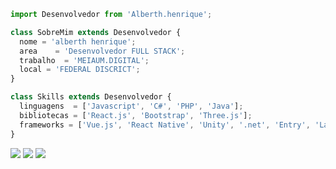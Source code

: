 ```js
import Desenvolvedor from 'Alberth.henrique';

class SobreMim extends Desenvolvedor {
  nome = 'alberth henrique';
  area    = 'Desenvolvedor FULL STACK';
  trabalho  = 'MEIAUM.DIGITAL';
  local = 'FEDERAL DISCRICT';
}

class Skills extends Desenvolvedor {
  linguagens  = ['Javascript', 'C#', 'PHP', 'Java'];
  bibliotecas = ['React.js', 'Bootstrap', 'Three.js'];
  frameworks = ['Vue.js', 'React Native', 'Unity', '.net', 'Entry', 'Laravel'];
}
```

<p align="left">

  <a href="https://www.linkedin.com/in/alberth-dev/" alt="Linkedin">
  <img src="https://img.shields.io/badge/-Linkedin-0e76a8?style=flat-square&logo=Linkedin&logoColor=white&link=LINK-DO-SEU-LINKEDIN" /></a>

  <a href="https://api.whatsapp.com/send/?phone=5561983360091&text=Opa%2C+achei+esse+numero+no+seu+site%21.&app_absent=0" alt="WhatsApp">
  <img src="https://img.shields.io/badge/-WhatsApp-25d366?style=flat-square&labelColor=25d366&logo=whatsapp&logoColor=white&link=API-DO-SEU-WHATSAPP"/></a>

  <a href="https://www.instagram.com/this_is_alberth/" alt="Instagram">
  <img src="https://img.shields.io/badge/-Instagram-DF0174?style=flat-square&labelColor=DF0174&logo=instagram&logoColor=white&link=LINK-DO-SEU-INSTAGRAM"/></a>
</p>  
